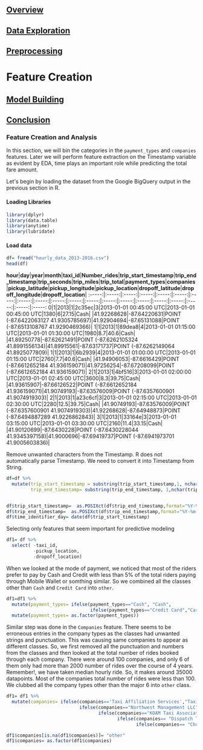 ## [Overview](../index.md)

## [Data Exploration](../data_exploration/exploration.md)

## [Preprocessing](../preprocessing/cleaning.md)

# Feature Creation

## [Model Building](../model_building/model.md)

## [Conclusion](../conclusion/conclusion.md)

### Feature Creation and Analysis

In this section, we will bin the categories in the `payment_types` and `companies` features. Later we will perform feature extraction on the Timestamp variable as evident by EDA, time plays an important role while predicting the total fare amount.

Let's begin by loading the dataset from the Google BigQuery output in the previous section in R.

#### Loading Libraries
```R
library(dplyr)
library(data.table)
library(anytime)
library(lubridate)
```

#### Load data
```R
df= fread("hourly_data_2013-2016.csv")
head(df)
```
**hour**|**day**|**year**|**month**|**taxi\_id**|**Number\_rides**|**trip\_start\_timestamp**|**trip\_end\_timestamp**|**trip\_seconds**|**trip\_miles**|**trip\_total**|**payment\_types**|**companies**|**pickup\_latitude**|**pickup\_longitude**|**pickup\_location**|**dropoff\_latitude**|**dropoff\_longitude**|**dropoff\_location**| 
:-----:|:-----:|:-----:|:-----:|:-----:|:-----:|:-----:|:-----:|:-----:|:-----:|:-----:|:-----:|:-----:|:-----:|:-----:|:-----:|:-----:|:-----:|:-----:|:-----:
0|1|2013|1|2c35ec|3|2013-01-01 00:45:00 UTC|2013-01-01 00:45:00 UTC|1380|6|27.15|Cash| |41.92268628|-87.64220631|POINT (-87.6422063127 41.9305785697)|41.92904694|-87.65131088|POINT (-87.6513108767 41.9290469366)| 
1|1|2013|1|89dea8|4|2013-01-01 01:15:00 UTC|2013-01-01 01:30:00 UTC|1980|8.7|40.6|Cash| |41.89250778|-87.62621491|POINT (-87.6262105324 41.8991556134)|41.89915561|-87.63171737|POINT (-87.6262149064 41.8925077809)| 
1|1|2013|1|6b2939|4|2013-01-01 01:00:00 UTC|2013-01-01 01:15:00 UTC|2760|7.7|40.6|Cash| |41.94906053|-87.6616429|POINT (-87.6612652184 41.936159071)|41.97256254|-87.67208099|POINT (-87.6612652184 41.936159071)| 
2|1|2013|1|4bf516|3|2013-01-01 02:00:00 UTC|2013-01-01 02:45:00 UTC|3600|8.3|39.75|Cash| |41.93615907|-87.66126522|POINT (-87.6612652184 41.936159071)|41.90749193|-87.63576009|POINT (-87.6357600901 41.9074919303)| 
2|1|2013|1|a23c6cf|3|2013-01-01 02:15:00 UTC|2013-01-01 02:30:00 UTC|2280|12.5|39.75|Cash| |41.90749193|-87.63576009|POINT (-87.6357600901 41.9074919303)|41.92268628|-87.64948873|POINT (-87.6494887289 41.9226862843)| 
3|1|2013|1|33164e|3|2013-01-01 03:15:00 UTC|2013-01-01 03:30:00 UTC|2160|11.4|33.15|Cash| |41.90120699|-87.6430228|POINT (-87.6430228044 41.9345397158)|41.9000696|-87.69419737|POINT (-87.6941973701 41.9005603836)| 

Remove unwanted characters from the Timestamp. R does not automatically parse Timestamp. We need to convert it into Timestamp from String.

```R
df=df %>%
  mutate(trip_start_timestamp = substring(trip_start_timestamp,1, nchar(trip_start_timestamp)-4),
         trip_end_timestamp= substring(trip_end_timestamp, 1,nchar(trip_end_timestamp)-4))


df$trip_start_timestamp=  as.POSIXct(df$trip_end_timestamp,format="%Y-%m-%d %H:%M:%S")
df$trip_end_timestamp=  as.POSIXct(df$trip_end_timestamp,format="%Y-%m-%d %H:%M:%S")
df$time_identifier_day= date(df$trip_start_timestamp)
```
Selecting only features that seem important for predictive modeling

```R
df1= df %>%
  select( -taxi_id,
          -pickup_location,
          -dropoff_location)
```

When we looked at the mode of payment, we noticed that most of the riders prefer to pay by Cash and Credit with less than 5% of the total riders paying through Mobile Wallet or somthing similar. So we combined all the classes other than `Cash` and `Credit Card` into `other`.

```R
df1=df1 %>%
  mutate(payment_types= ifelse(payment_types=="Cash", "Cash", 
                               ifelse(payment_types=="Credit Card","Card","Other")))%>%
  mutate(payment_types= as.factor(payment_types))
```

Similar step was done in the `Companies` feature. There seems to be erroneous entries in the company types as the classes had unwanted strings and punctuation. This was causing same companies to appear as different classes. So, we first removed all the punctuation and numbers from the classes and then looked at the total number of rides booked through each company. There were around 100 companies, and only 6 of them only had more than 2000 number of rides over the course of 4 years. Remember!, we have taken median hourly ride. So, it makes around 35000 datapoints. Most of the companies total number of rides were less than 100. We clubbed all the company types other than the major 6 into `other` class.

```R
df1= df1 %>% 
  mutate(companies= ifelse(companies=='Taxi Affiliation Services',"Taxi Affiliation Services",
                           ifelse(companies=="Northwest Management LLC","Northwest Management LLC",
                                  ifelse(companies=="KOAM Taxi Association","KOAM Taxi Association",
                                         ifelse(companies== "Dispatch Taxi Affiliation","Dispatch Taxi Affiliation",
                                                ifelse(companies== "Choice Taxi Association", "Choice Taxi Association","other"))))))

df1$companies[is.na(df1$companies)]= "other"
df1$companies= as.factor(df1$companies)

```
